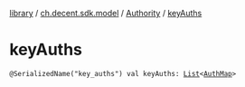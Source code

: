 [library](../../index.md) / [ch.decent.sdk.model](../index.md) / [Authority](index.md) / [keyAuths](./key-auths.md)

# keyAuths

`@SerializedName("key_auths") val keyAuths: `[`List`](https://kotlinlang.org/api/latest/jvm/stdlib/kotlin.collections/-list/index.html)`<`[`AuthMap`](../-auth-map/index.md)`>`